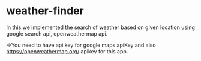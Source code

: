 # weather-finder
In this we implemented the search of weather based on given location using google search api, openweathermap api.

->You need to have api key for google maps apiKey
and also https://openweathermap.org/ apikey for this app.
